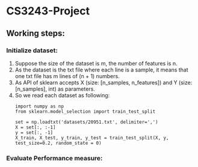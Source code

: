 # CS3243-Project

## Working steps:

### Initialize dataset:
1. Suppose the size of the dataset is m, the number of features is n.
2. As the dataset is the txt file where each line is a sample, it means that one txt file has m lines of (n + 1) numbers.
3. As API of sklearn accepts X (size: [n_samples, n_features]) and Y (size: [n_samples], int) as parameters.
4. So we read each dataset as following:
      ```
      import numpy as np
      from sklearn.model_selection import train_test_split
      
      set = np.loadtxt('datasets/20951.txt', delimiter=',')
      X = set[:, :-1]
      y = set[:, -1]
      X_train, X_test, y_train, y_test = train_test_split(X, y, test_size=0.2, random_state = 0)
      ```
### Evaluate Performance measure:
```
```
